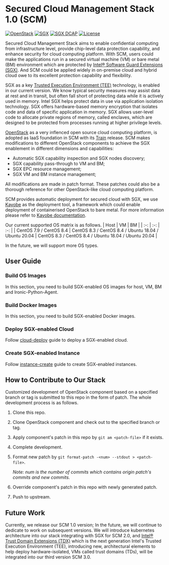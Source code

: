 # Secured Cloud Management Stack 1.0 (SCM)
[![OpenStack](https://img.shields.io/badge/openstack-train-blue.svg?logo=openstack)](https://www.openstack.org/software/train/)
[![SGX](https://img.shields.io/badge/SGX-2.15.1-blue.svg)](https://github.com/intel/linux-sgx/tree/sgx_2.15.1)
[![SGX DCAP](https://img.shields.io/badge/SGX%20DCAP-1.12.1-blue.svg)](https://github.com/intel/SGXDataCenterAttestationPrimitives/tree/DCAP_1.12.1)
[![License](https://img.shields.io/badge/License-Apache%202.0-brightgreen.svg)](https://opensource.org/licenses/Apache-2.0)

Secured Cloud Management Stack aims to enable confidential computing from infrastructure level, provide chip-level data protection capability, and enhance security for cloud computing platform. With SCM, users could make the applications run in a secured virtual machine (VM) or bare metal (BM) environment which are protected by [Intel® Software Guard Extensions (SGX)](https://www.intel.com/content/www/us/en/developer/tools/software-guard-extensions/overview.html). And SCM could be applied widely in on-premise cloud and hybrid cloud owe to its excellent protection capability and flexibility.

SGX as a key [Trusted Execution Environment (TEE)](https://en.wikipedia.org/wiki/Trusted_execution_environment) technology, is enabled in our current version. We know typical security measures may assist data at rest and in transit, but often fall short of protecting data while it is actively used in memory. Intel SGX helps protect data in use via application isolation technology. SGX offers hardware-based memory encryption that isolates code and data of specific application in memory. SGX allows user-level code to allocate private regions of memory, called enclaves, which are designed to be protected from processes running at higher privilege levels. 	

[OpenStack](https://opendev.org/openstack) as a very inflenced open source cloud computing platform, is adopted as IaaS foundation in SCM with its [Train](https://www.openstack.org/software/train/) release. SCM makes modifications to different OpenStack components to achieve the SGX enablement in different dimensions and capabilities:
- Automatic SGX capability inspection and SGX nodes discovery;
- SGX capability pass-through to VM and BM;
- SGX EPC resource management;
- SGX VM and BM instance management;

All modifications are made in patch format. These patches could also be a thorough reference for other OpenStack-like cloud computing platform.

SCM provides automatic deployment for secured cloud with SGX, we use [Kayobe](https://github.com/openstack/kayobe/tree/train-eol) as the deployment tool, a framework which could enable deployment of containerised OpenStack to bare metal. For more information please refer to [Kayobe documentation](https://docs.openstack.org/kayobe/train/).

Our current supported OS matrix is as follows.
| Host | VM | BM |
| :-: | :-: | :-: |
| CentOS 7.9 / CentOS 8.4 | CentOS 8.3 / CentOS 8.4 / Ubuntu 18.04 / Ubuntu 20.04 | CentOS 8.3 / CentOS 8.4 / Ubuntu 18.04 / Ubuntu 20.04 |

In the future, we will support more OS types.

## User Guide

### Build OS Images
In this section, you need to build SGX-enabled OS images for host, VM, BM and Ironic-Python-Agent.

### Build Docker Images
In this section, you need to build SGX-enabled Docker images.

### Deploy SGX-enabled Cloud

Follow [cloud-deploy](./doc/user-guide/cloud_deploy.md) guide to deploy a SGX-enabled cloud.

### Create SGX-enabled Instance

Follow [instance-create](./doc/user-guide/instance_create.md) guide to create SGX-enabled instances.

## How to Contribute to Our Stack

Customized development of OpenStack component based on a specified branch or tag
is submitted to this repo in the form of patch.
The whole development process is as follows.

1. Clone this repo.

2. Clone OpenStack component and check out to the specified branch or tag.

3. Apply component's patch in this repo by `git am <patch-file>` if it exists.

4. Complete development.

5. Format new patch by `git format-patch -<num> --stdout > <patch-file>`.

    *Note: num is the number of commits which contains origin patch's commits and new commits.*

6. Override component's patch in this repo with newly generated patch.

7. Push to upstream.



## Future Work
Currently, we release our SCM 1.0 version; In the future, we will continue to dedicate to work on subsequent versions. We will introduce kubernetes architecture into our stack integrating with SGX for SCM 2.0, and [Intel® Trust Domain Extensions (TDX)](https://www.intel.com/content/www/us/en/developer/articles/technical/intel-trust-domain-extensions.html) which is the next generation Intel's Trusted Execution Environment (TEE), introducing new, architectural elements to help deploy hardware-isolated, VMs called trust domains (TDs), will be integrated into our third version SCM 3.0.
